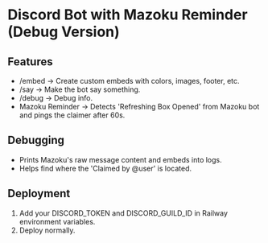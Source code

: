 # Discord Bot with Mazoku Reminder (Debug Version)

## Features
- /embed → Create custom embeds with colors, images, footer, etc.
- /say → Make the bot say something.
- /debug → Debug info.
- Mazoku Reminder → Detects 'Refreshing Box Opened' from Mazoku bot and pings the claimer after 60s.

## Debugging
- Prints Mazoku's raw message content and embeds into logs.
- Helps find where the 'Claimed by @user' is located.

## Deployment
1. Add your DISCORD_TOKEN and DISCORD_GUILD_ID in Railway environment variables.
2. Deploy normally.
